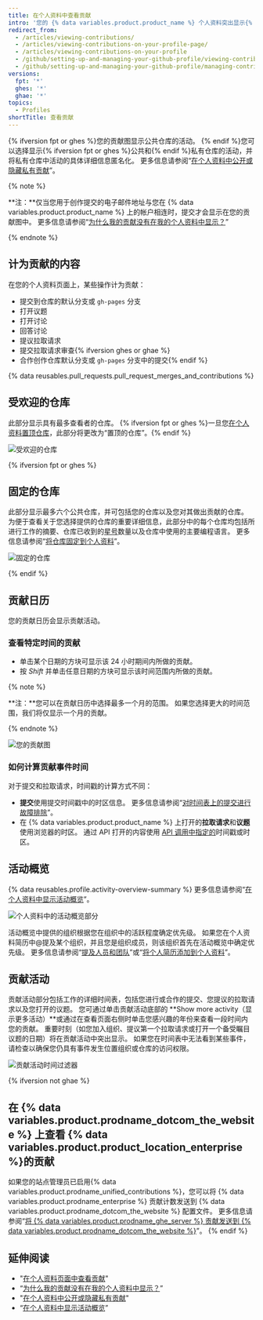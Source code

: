 ```yaml
---
title: 在个人资料中查看贡献
intro: '您的 {% data variables.product.product_name %} 个人资料突出显示{% ifversion fpt or ghes %}您置顶的仓库以及{% endif %}过去一年的仓库贡献图。'
redirect_from:
  - /articles/viewing-contributions/
  - /articles/viewing-contributions-on-your-profile-page/
  - /articles/viewing-contributions-on-your-profile
  - /github/setting-up-and-managing-your-github-profile/viewing-contributions-on-your-profile
  - /github/setting-up-and-managing-your-github-profile/managing-contribution-graphs-on-your-profile/viewing-contributions-on-your-profile
versions:
  fpt: '*'
  ghes: '*'
  ghae: '*'
topics:
  - Profiles
shortTitle: 查看贡献
---
```


{% ifversion fpt or ghes %}您的贡献图显示公共仓库的活动。 {% endif %}您可以选择显示{% ifversion fpt or ghes %}公共和{% endif %}私有仓库的活动，并将私有仓库中活动的具体详细信息匿名化。 更多信息请参阅“[在个人资料中公开或隐藏私有贡献](/articles/publicizing-or-hiding-your-private-contributions-on-your-profile)”。

{% note %}

**注：**仅当您用于创作提交的电子邮件地址与您在 {% data variables.product.product_name %} 上的帐户相连时，提交才会显示在您的贡献图中。 更多信息请参阅“[为什么我的贡献没有在我的个人资料中显示？](/articles/why-are-my-contributions-not-showing-up-on-my-profile#your-local-git-commit-email-isnt-connected-to-your-account)”

{% endnote %}

## 计为贡献的内容

在您的个人资料页面上，某些操作计为贡献：

- 提交到仓库的默认分支或 `gh-pages` 分支
- 打开议题
- 打开讨论
- 回答讨论
- 提议拉取请求
- 提交拉取请求审查{% ifversion ghes or ghae %}
- 合作创作仓库默认分支或 `gh-pages` 分支中的提交{% endif %}

{% data reusables.pull_requests.pull_request_merges_and_contributions %}

## 受欢迎的仓库

此部分显示具有最多查看者的仓库。 {% ifversion fpt or ghes %}一旦您[在个人资料置顶仓库](/articles/pinning-repositories-to-your-profile)，此部分将更改为“置顶的仓库”。{% endif %}

![受欢迎的仓库](/assets/images/help/profile/profile_popular_repositories.png)

{% ifversion fpt or ghes %}

## 固定的仓库

此部分显示最多六个公共仓库，并可包括您的仓库以及您对其做出贡献的仓库。 为便于查看关于您选择提供的仓库的重要详细信息，此部分中的每个仓库均包括所进行工作的摘要、仓库已收到的[星号](/articles/saving-repositories-with-stars/)数量以及仓库中使用的主要编程语言。 更多信息请参阅“[将仓库固定到个人资料](/articles/pinning-repositories-to-your-profile)”。

![固定的仓库](/assets/images/help/profile/profile_pinned_repositories.png)

{% endif %}

## 贡献日历

您的贡献日历会显示贡献活动。

### 查看特定时间的贡献

- 单击某个日期的方块可显示该 24 小时期间内所做的贡献。
- 按 *Shift* 并单击任意日期的方块可显示该时间范围内所做的贡献。

{% note %}

**注：**您可以在贡献日历中选择最多一个月的范围。 如果您选择更大的时间范围，我们将仅显示一个月的贡献。

{% endnote %}

![您的贡献图](/assets/images/help/profile/contributions_graph.png)

### 如何计算贡献事件时间

对于提交和拉取请求，时间戳的计算方式不同：
- **提交**使用提交时间戳中的时区信息。 更多信息请参阅“[对时间表上的提交进行故障排除](/articles/troubleshooting-commits-on-your-timeline)”。
- 在 {% data variables.product.product_name %} 上打开的**拉取请求**和**议题**使用浏览器的时区。 通过 API 打开的内容使用 [API 调用中指定的](https://developer.github.com/changes/2014-03-04-timezone-handling-changes)时间戳或时区。

## 活动概览

{% data reusables.profile.activity-overview-summary %} 更多信息请参阅“[在个人资料中显示活动概览](/articles/showing-an-overview-of-your-activity-on-your-profile)”。

![个人资料中的活动概览部分](/assets/images/help/profile/activity-overview-section.png)

活动概览中提供的组织根据您在组织中的活跃程度确定优先级。 如果您在个人资料简历中@提及某个组织，并且您是组织成员，则该组织首先在活动概览中确定优先级。 更多信息请参阅“[提及人员和团队](/articles/basic-writing-and-formatting-syntax/#mentioning-people-and-teams)”或“[将个人简历添加到个人资料](/articles/adding-a-bio-to-your-profile/)”。

## 贡献活动

贡献活动部分包括工作的详细时间表，包括您进行或合作的提交、您提议的拉取请求以及您打开的议题。 您可通过单击贡献活动底部的 **Show more activity（显示更多活动）**或通过在查看页面右侧时单击您感兴趣的年份来查看一段时间内您的贡献。 重要时刻（如您加入组织、提议第一个拉取请求或打开一个备受瞩目议题的日期）将在贡献活动中突出显示。 如果您在时间表中无法看到某些事件，请检查以确保您仍具有事件发生位置组织或仓库的访问权限。

![贡献活动时间过滤器](/assets/images/help/profile/contributions_activity_time_filter.png)

{% ifversion not ghae %}
## 在 {% data variables.product.prodname_dotcom_the_website %} 上查看 {% data variables.product.product_location_enterprise %}的贡献

如果您的站点管理员已启用{% data variables.product.prodname_unified_contributions %}，您可以将 {% data variables.product.prodname_enterprise %} 贡献计数发送到 {% data variables.product.prodname_dotcom_the_website %} 配置文件。 更多信息请参阅“[将 {% data variables.product.prodname_ghe_server %} 贡献发送到 {% data variables.product.prodname_dotcom_the_website %}](/articles/sending-your-github-enterprise-server-contributions-to-your-github-com-profile)”。
{% endif %}

## 延伸阅读

- "[在个人资料页面中查看贡献](/articles/viewing-contributions-on-your-profile-page)"
- “[为什么我的贡献没有在我的个人资料中显示？](/articles/why-are-my-contributions-not-showing-up-on-my-profile)”
- "[在个人资料中公开或隐藏私有贡献](/articles/publicizing-or-hiding-your-private-contributions-on-your-profile)"
- “[在个人资料中显示活动概览](/articles/showing-an-overview-of-your-activity-on-your-profile)”
